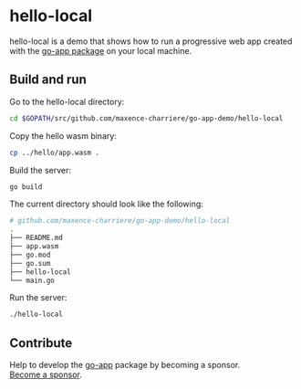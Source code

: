 # hello-local

hello-local is a demo that shows how to run a progressive web app created with the [go-app package](https://github.com/maxence-charriere/go-app) on your local machine.

## Build and run

Go to the hello-local directory:

```sh
cd $GOPATH/src/github.com/maxence-charriere/go-app-demo/hello-local
```

Copy the hello wasm binary:

```sh
cp ../hello/app.wasm .
```

Build the server:

```sh
go build
```

The current directory should look like the following:

```sh
# github.com/maxence-charriere/go-app-demo/hello-local
.
├── README.md
├── app.wasm
├── go.mod
├── go.sum
├── hello-local
└── main.go
```

Run the server:

```sh
./hello-local
```

## Contribute

Help to develop the [go-app](https://github.com/maxence-charriere/go-app) package by becoming a sponsor.
<br>[Become a sponsor](https://opencollective.com/go-app).
